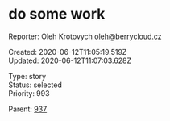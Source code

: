 # do some work

Reporter: Oleh Krotovych <oleh@berrycloud.cz>  

Created: 2020-06-12T11:05:19.519Z  
Updated: 2020-06-12T11:07:03.628Z

Type: story  
Status: selected  
Priority: 993

Parent: [937](937.md "A different title 🍋🎸")
